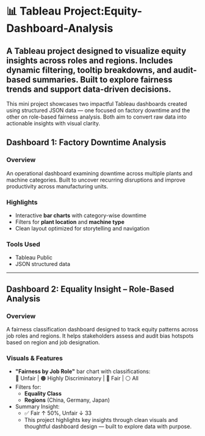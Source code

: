 # 📊 Tableau Project:Equity-Dashboard-Analysis
A Tableau project designed to visualize equity insights across roles and regions. Includes dynamic filtering, tooltip breakdowns, and audit-based summaries. Built to explore fairness trends and support data-driven decisions.
---
This mini project showcases two impactful Tableau dashboards created using structured JSON data — one focused on factory downtime and the other on role-based fairness analysis. Both aim to convert raw data into actionable insights with visual clarity.

## Dashboard 1: Factory Downtime Analysis

### Overview  
An operational dashboard examining downtime across multiple plants and machine categories. Built to uncover recurring disruptions and improve productivity across manufacturing units.

### Highlights  
- Interactive **bar charts** with category-wise downtime  
- Filters for **plant location** and **machine type**  
- Clean layout optimized for storytelling and navigation

###  Tools Used  
- Tableau Public  
- JSON structured data  

---

##  Dashboard 2: Equality Insight – Role-Based Analysis

###  Overview  
A fairness classification dashboard designed to track equity patterns across job roles and regions. It helps stakeholders assess and audit bias hotspots based on region and job designation.

###  Visuals & Features  
- **"Fairness by Job Role"** bar chart with classifications:  
  🔴 Unfair | 🟠 Highly Discriminatory | 🔵 Fair | ⚪ All  
- Filters for:  
  - **Equality Class**  
  - **Regions** (China, Germany, Japan)  
- Summary Insight:  
  - ✅ Fair ↑ 50%, Unfair ↓ 33
  - This project highlights key insights through clean visuals and thoughtful dashboard design — built to explore data with purpose.
